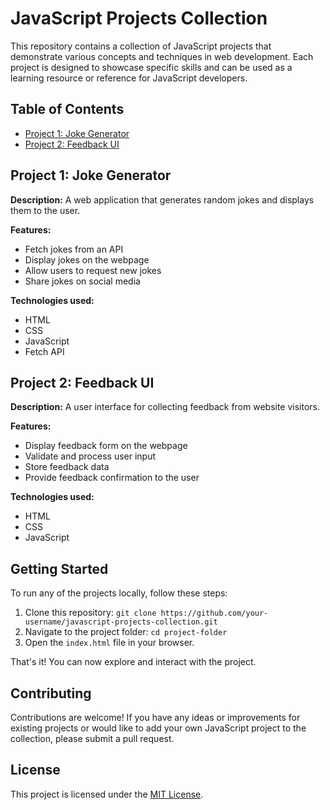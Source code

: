 # JavaScript Projects Collection

This repository contains a collection of JavaScript projects that demonstrate various concepts and techniques in web development. Each project is designed to showcase specific skills and can be used as a learning resource or reference for JavaScript developers.

## Table of Contents

- [Project 1: Joke Generator](#project-1-joke-generator)
- [Project 2: Feedback UI](#project-2-feedback-ui)

## Project 1: Joke Generator

**Description:** A web application that generates random jokes and displays them to the user.

**Features:**
- Fetch jokes from an API
- Display jokes on the webpage
- Allow users to request new jokes
- Share jokes on social media

**Technologies used:**
- HTML
- CSS
- JavaScript
- Fetch API

## Project 2: Feedback UI

**Description:** A user interface for collecting feedback from website visitors.

**Features:**
- Display feedback form on the webpage
- Validate and process user input
- Store feedback data
- Provide feedback confirmation to the user

**Technologies used:**
- HTML
- CSS
- JavaScript

## Getting Started

To run any of the projects locally, follow these steps:

1. Clone this repository: `git clone https://github.com/your-username/javascript-projects-collection.git`
2. Navigate to the project folder: `cd project-folder`
3. Open the `index.html` file in your browser.

That's it! You can now explore and interact with the project.

## Contributing

Contributions are welcome! If you have any ideas or improvements for existing projects or would like to add your own JavaScript project to the collection, please submit a pull request.

## License

This project is licensed under the [MIT License](LICENSE.md).
